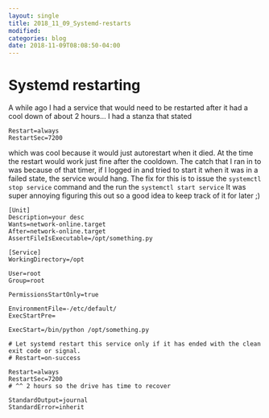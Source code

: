 ```yaml
---
layout: single
title: 2018_11_09_Systemd-restarts
modified:
categories: blog
date: 2018-11-09T08:08:50-04:00
---
```


# Systemd restarting
A while ago I had a service that would need to be restarted after it had a cool down of about 2 hours...
I had a stanza that stated
```
Restart=always
RestartSec=7200
```
which was cool because it would just autorestart when it died. At the time the restart would work just fine after the cooldown.
The catch that I ran in to was because of that timer, if I logged in and tried to start it when it was in a failed state, the service would hang. The fix for this is to issue the `systemctl stop service` command and the run the `systemctl start service` It was super annoying figuring this out so a good idea to keep track of it for later ;)

```
[Unit]
Description=your desc
Wants=network-online.target
After=network-online.target
AssertFileIsExecutable=/opt/something.py

[Service]
WorkingDirectory=/opt

User=root
Group=root

PermissionsStartOnly=true

EnvironmentFile=-/etc/default/
ExecStartPre=

ExecStart=/bin/python /opt/something.py

# Let systemd restart this service only if it has ended with the clean exit code or signal.
# Restart=on-success

Restart=always
RestartSec=7200
# ^^ 2 hours so the drive has time to recover

StandardOutput=journal
StandardError=inherit
```